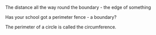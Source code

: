 The distance all the way round the boundary - the edge of something

Has your school got a perimeter fence - a boundary?

The perimeter of a circle is called the circumference.
